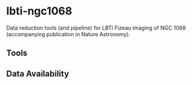 # lbti-ngc1068
Data reduction tools (and pipeline) for LBTI Fizeau imaging of NGC 1068 (accompanying publication in Nature Astronomy).

## Tools



## Data Availability
